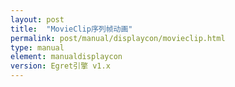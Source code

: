 ```yaml
---
layout: post
title:  "MovieClip序列帧动画"
permalink: post/manual/displaycon/movieclip.html
type: manual
element: manualdisplaycon
version: Egret引擎 v1.x
---
```


